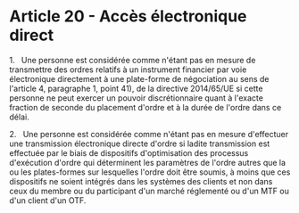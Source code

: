 # Article 20 - Accès électronique direct


1.   Une personne est considérée comme n'étant pas en mesure de transmettre des ordres relatifs à un instrument financier par voie électronique directement à une plate-forme de négociation au sens de l'article 4, paragraphe 1, point 41), de la directive 2014/65/UE si cette personne ne peut exercer un pouvoir discrétionnaire quant à l'exacte fraction de seconde du placement d'ordre et à la durée de l'ordre dans ce délai.

2.   Une personne est considérée comme n'étant pas en mesure d'effectuer une transmission électronique directe d'ordre si ladite transmission est effectuée par le biais de dispositifs d'optimisation des processus d'exécution d'ordre qui déterminent les paramètres de l'ordre autres que la ou les plates-formes sur lesquelles l'ordre doit être soumis, à moins que ces dispositifs ne soient intégrés dans les systèmes des clients et non dans ceux du membre ou du participant d'un marché réglementé ou d'un MTF ou d'un client d'un OTF.

